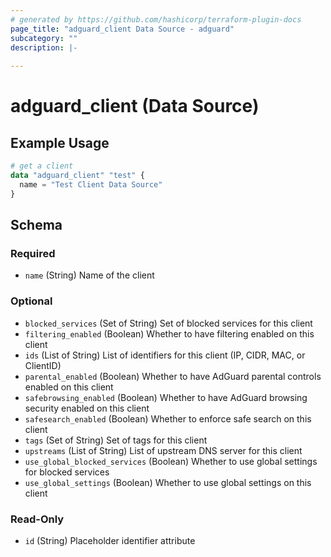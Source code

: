 ```yaml
---
# generated by https://github.com/hashicorp/terraform-plugin-docs
page_title: "adguard_client Data Source - adguard"
subcategory: ""
description: |-
  
---
```


# adguard_client (Data Source)



## Example Usage

```terraform
# get a client
data "adguard_client" "test" {
  name = "Test Client Data Source"
}
```

<!-- schema generated by tfplugindocs -->
## Schema

### Required

- `name` (String) Name of the client

### Optional

- `blocked_services` (Set of String) Set of blocked services for this client
- `filtering_enabled` (Boolean) Whether to have filtering enabled on this client
- `ids` (List of String) List of identifiers for this client (IP, CIDR, MAC, or ClientID)
- `parental_enabled` (Boolean) Whether to have AdGuard parental controls enabled on this client
- `safebrowsing_enabled` (Boolean) Whether to have AdGuard browsing security enabled on this client
- `safesearch_enabled` (Boolean) Whether to enforce safe search on this client
- `tags` (Set of String) Set of tags for this client
- `upstreams` (List of String) List of upstream DNS server for this client
- `use_global_blocked_services` (Boolean) Whether to use global settings for blocked services
- `use_global_settings` (Boolean) Whether to use global settings on this client

### Read-Only

- `id` (String) Placeholder identifier attribute
